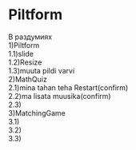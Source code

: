 # Piltform
В раздумиях<br>
1)Piltform<br>
1.1)slide<br>
1.2)Resize<br>
1.3)muuta pildi varvi<br>
2)MathQuiz<br>
2.1)mina tahan teha Restart(confirm)<br>
2.2)ma lisata muusika(confirm)<br>
2.3)<br>
3)MatchingGame<br>
3.1)<br>
3.2)<br>
3.3)<br>
